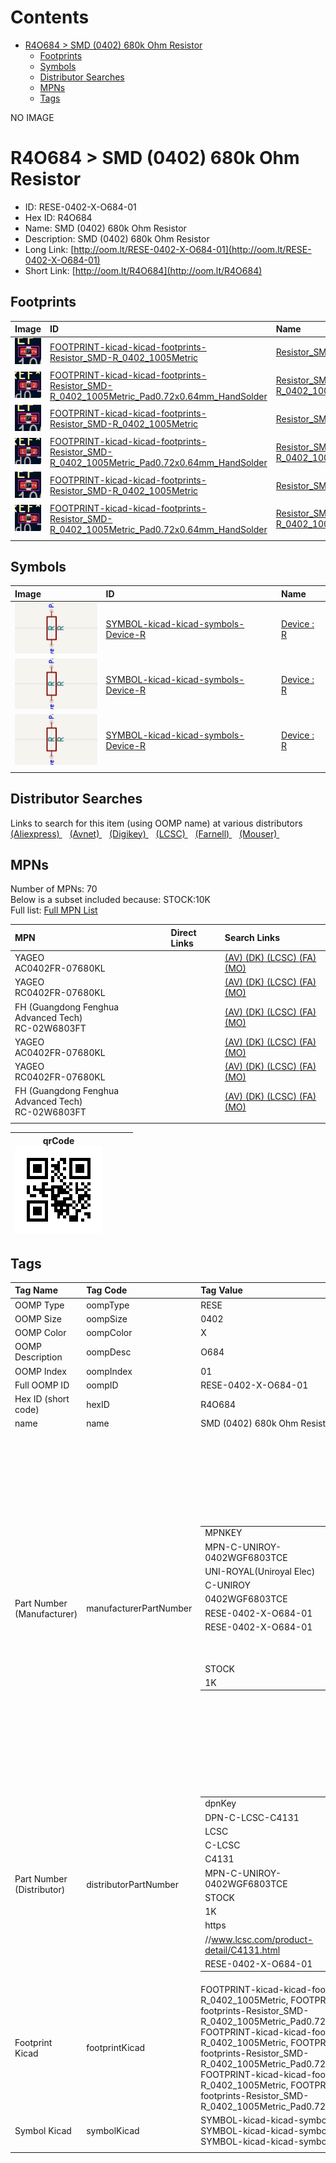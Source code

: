 



Contents
========

* [R4O684 > SMD (0402) 680k Ohm Resistor](#r4o684--smd-0402-680k-ohm-resistor)
	* [Footprints](#footprints)
	* [Symbols](#symbols)
	* [Distributor Searches](#distributor-searches)
	* [MPNs](#mpns)
	* [Tags](#tags)
  
NO IMAGE  
# R4O684 > SMD (0402) 680k Ohm Resistor

- ID: RESE-0402-X-O684-01
- Hex ID: R4O684
- Name: SMD (0402) 680k Ohm Resistor
- Description: SMD (0402) 680k Ohm Resistor
- Long Link: [http://oom.lt/RESE-0402-X-O684-01](http://oom.lt/RESE-0402-X-O684-01)
- Short Link: [http://oom.lt/R4O684](http://oom.lt/R4O684)

## Footprints
  

|Image|ID|Name|
| :--- | :--- | :--- |
|[![](https://raw.githubusercontent.com/oomlout/oomlout_OOMP_eda_V2/main/FOOTPRINT/kicad/kicad-footprints/Resistor_SMD/R_0402_1005Metric/image_140.png)](https://github.com/oomlout/oomlout_OOMP_eda_V2/tree/main/FOOTPRINT/kicad/kicad-footprints/Resistor_SMD/R_0402_1005Metric/)|[FOOTPRINT-kicad-kicad-footprints-Resistor_SMD-R_0402_1005Metric](https://github.com/oomlout/oomlout_OOMP_eda_V2/tree/main/FOOTPRINT/kicad/kicad-footprints/Resistor_SMD/R_0402_1005Metric/)|[Resistor_SMD : R_0402_1005Metric](https://github.com/oomlout/oomlout_OOMP_eda_V2/tree/main/FOOTPRINT/kicad/kicad-footprints/Resistor_SMD/R_0402_1005Metric/)|
|[![](https://raw.githubusercontent.com/oomlout/oomlout_OOMP_eda_V2/main/FOOTPRINT/kicad/kicad-footprints/Resistor_SMD/R_0402_1005Metric_Pad0.72x0.64mm_HandSolder/image_140.png)](https://github.com/oomlout/oomlout_OOMP_eda_V2/tree/main/FOOTPRINT/kicad/kicad-footprints/Resistor_SMD/R_0402_1005Metric_Pad0.72x0.64mm_HandSolder/)|[FOOTPRINT-kicad-kicad-footprints-Resistor_SMD-R_0402_1005Metric_Pad0.72x0.64mm_HandSolder](https://github.com/oomlout/oomlout_OOMP_eda_V2/tree/main/FOOTPRINT/kicad/kicad-footprints/Resistor_SMD/R_0402_1005Metric_Pad0.72x0.64mm_HandSolder/)|[Resistor_SMD : R_0402_1005Metric_Pad0.72x0.64mm_HandSolder](https://github.com/oomlout/oomlout_OOMP_eda_V2/tree/main/FOOTPRINT/kicad/kicad-footprints/Resistor_SMD/R_0402_1005Metric_Pad0.72x0.64mm_HandSolder/)|
|[![](https://raw.githubusercontent.com/oomlout/oomlout_OOMP_eda_V2/main/FOOTPRINT/kicad/kicad-footprints/Resistor_SMD/R_0402_1005Metric/image_140.png)](https://github.com/oomlout/oomlout_OOMP_eda_V2/tree/main/FOOTPRINT/kicad/kicad-footprints/Resistor_SMD/R_0402_1005Metric/)|[FOOTPRINT-kicad-kicad-footprints-Resistor_SMD-R_0402_1005Metric](https://github.com/oomlout/oomlout_OOMP_eda_V2/tree/main/FOOTPRINT/kicad/kicad-footprints/Resistor_SMD/R_0402_1005Metric/)|[Resistor_SMD : R_0402_1005Metric](https://github.com/oomlout/oomlout_OOMP_eda_V2/tree/main/FOOTPRINT/kicad/kicad-footprints/Resistor_SMD/R_0402_1005Metric/)|
|[![](https://raw.githubusercontent.com/oomlout/oomlout_OOMP_eda_V2/main/FOOTPRINT/kicad/kicad-footprints/Resistor_SMD/R_0402_1005Metric_Pad0.72x0.64mm_HandSolder/image_140.png)](https://github.com/oomlout/oomlout_OOMP_eda_V2/tree/main/FOOTPRINT/kicad/kicad-footprints/Resistor_SMD/R_0402_1005Metric_Pad0.72x0.64mm_HandSolder/)|[FOOTPRINT-kicad-kicad-footprints-Resistor_SMD-R_0402_1005Metric_Pad0.72x0.64mm_HandSolder](https://github.com/oomlout/oomlout_OOMP_eda_V2/tree/main/FOOTPRINT/kicad/kicad-footprints/Resistor_SMD/R_0402_1005Metric_Pad0.72x0.64mm_HandSolder/)|[Resistor_SMD : R_0402_1005Metric_Pad0.72x0.64mm_HandSolder](https://github.com/oomlout/oomlout_OOMP_eda_V2/tree/main/FOOTPRINT/kicad/kicad-footprints/Resistor_SMD/R_0402_1005Metric_Pad0.72x0.64mm_HandSolder/)|
|[![](https://raw.githubusercontent.com/oomlout/oomlout_OOMP_eda_V2/main/FOOTPRINT/kicad/kicad-footprints/Resistor_SMD/R_0402_1005Metric/image_140.png)](https://github.com/oomlout/oomlout_OOMP_eda_V2/tree/main/FOOTPRINT/kicad/kicad-footprints/Resistor_SMD/R_0402_1005Metric/)|[FOOTPRINT-kicad-kicad-footprints-Resistor_SMD-R_0402_1005Metric](https://github.com/oomlout/oomlout_OOMP_eda_V2/tree/main/FOOTPRINT/kicad/kicad-footprints/Resistor_SMD/R_0402_1005Metric/)|[Resistor_SMD : R_0402_1005Metric](https://github.com/oomlout/oomlout_OOMP_eda_V2/tree/main/FOOTPRINT/kicad/kicad-footprints/Resistor_SMD/R_0402_1005Metric/)|
|[![](https://raw.githubusercontent.com/oomlout/oomlout_OOMP_eda_V2/main/FOOTPRINT/kicad/kicad-footprints/Resistor_SMD/R_0402_1005Metric_Pad0.72x0.64mm_HandSolder/image_140.png)](https://github.com/oomlout/oomlout_OOMP_eda_V2/tree/main/FOOTPRINT/kicad/kicad-footprints/Resistor_SMD/R_0402_1005Metric_Pad0.72x0.64mm_HandSolder/)|[FOOTPRINT-kicad-kicad-footprints-Resistor_SMD-R_0402_1005Metric_Pad0.72x0.64mm_HandSolder](https://github.com/oomlout/oomlout_OOMP_eda_V2/tree/main/FOOTPRINT/kicad/kicad-footprints/Resistor_SMD/R_0402_1005Metric_Pad0.72x0.64mm_HandSolder/)|[Resistor_SMD : R_0402_1005Metric_Pad0.72x0.64mm_HandSolder](https://github.com/oomlout/oomlout_OOMP_eda_V2/tree/main/FOOTPRINT/kicad/kicad-footprints/Resistor_SMD/R_0402_1005Metric_Pad0.72x0.64mm_HandSolder/)|
||||

## Symbols
  

|Image|ID|Name|
| :--- | :--- | :--- |
|[![](https://raw.githubusercontent.com/oomlout/oomlout_OOMP_eda_V2/main/SYMBOL/kicad/kicad-symbols/Device/R/image_140.png)](https://github.com/oomlout/oomlout_OOMP_eda_V2/tree/main/SYMBOL/kicad/kicad-symbols/Device/R/)|[SYMBOL-kicad-kicad-symbols-Device-R](https://github.com/oomlout/oomlout_OOMP_eda_V2/tree/main/SYMBOL/kicad/kicad-symbols/Device/R/)|[Device : R](https://github.com/oomlout/oomlout_OOMP_eda_V2/tree/main/SYMBOL/kicad/kicad-symbols/Device/R/)|
|[![](https://raw.githubusercontent.com/oomlout/oomlout_OOMP_eda_V2/main/SYMBOL/kicad/kicad-symbols/Device/R/image_140.png)](https://github.com/oomlout/oomlout_OOMP_eda_V2/tree/main/SYMBOL/kicad/kicad-symbols/Device/R/)|[SYMBOL-kicad-kicad-symbols-Device-R](https://github.com/oomlout/oomlout_OOMP_eda_V2/tree/main/SYMBOL/kicad/kicad-symbols/Device/R/)|[Device : R](https://github.com/oomlout/oomlout_OOMP_eda_V2/tree/main/SYMBOL/kicad/kicad-symbols/Device/R/)|
|[![](https://raw.githubusercontent.com/oomlout/oomlout_OOMP_eda_V2/main/SYMBOL/kicad/kicad-symbols/Device/R/image_140.png)](https://github.com/oomlout/oomlout_OOMP_eda_V2/tree/main/SYMBOL/kicad/kicad-symbols/Device/R/)|[SYMBOL-kicad-kicad-symbols-Device-R](https://github.com/oomlout/oomlout_OOMP_eda_V2/tree/main/SYMBOL/kicad/kicad-symbols/Device/R/)|[Device : R](https://github.com/oomlout/oomlout_OOMP_eda_V2/tree/main/SYMBOL/kicad/kicad-symbols/Device/R/)|
||||

## Distributor Searches
  
Links to search for this item (using OOMP name) at various distributors  
[(Aliexpress) ](https://www.aliexpress.com/wholesale?SearchText=1117SMD+0402+680k+Ohm+Resistor)&nbsp;&nbsp;&nbsp;[(Avnet) ](https://www.avnet.com/shop/us/search/SMD+0402+680k+Ohm+Resistor)&nbsp;&nbsp;&nbsp;[(Digikey) ](https://www.digikey.co.uk/en/products/result?s=SMD+0402+680k+Ohm+Resistor)&nbsp;&nbsp;&nbsp;[(LCSC) ](https://www.lcsc.com/search?q=SMD+0402+680k+Ohm+Resistor)&nbsp;&nbsp;&nbsp;[(Farnell) ](https://uk.farnell.com/search?st=SMD+0402+680k+Ohm+Resistor)&nbsp;&nbsp;&nbsp;[(Mouser) ](https://www.mouser.com/c/?q=SMD+0402+680k+Ohm+Resistor)&nbsp;&nbsp;&nbsp;
## MPNs
  
Number of MPNs: 70<br>Below is a subset included because: STOCK:10K <br>Full list: [Full MPN List](MPNLIST.md)  

|MPN|Direct Links|Search Links|
| :--- | :--- | :--- |
|YAGEO<br>AC0402FR-07680KL||[(AV) ](https://www.avnet.com/shop/us/search/AC0402FR-07680KL)[(DK) ](https://www.digikey.co.uk/products/en?keywords=AC0402FR-07680KL)[(LCSC) ](https://www.lcsc.com/search?q=AC0402FR-07680KL)[(FA) ](https://uk.farnell.com/search?st=AC0402FR-07680KL)[(MO) ](https://www.mouser.com/c/?q=AC0402FR-07680KL)|
|YAGEO<br>RC0402FR-07680KL||[(AV) ](https://www.avnet.com/shop/us/search/RC0402FR-07680KL)[(DK) ](https://www.digikey.co.uk/products/en?keywords=RC0402FR-07680KL)[(LCSC) ](https://www.lcsc.com/search?q=RC0402FR-07680KL)[(FA) ](https://uk.farnell.com/search?st=RC0402FR-07680KL)[(MO) ](https://www.mouser.com/c/?q=RC0402FR-07680KL)|
|FH (Guangdong Fenghua Advanced Tech)<br>RC-02W6803FT||[(AV) ](https://www.avnet.com/shop/us/search/RC-02W6803FT)[(DK) ](https://www.digikey.co.uk/products/en?keywords=RC-02W6803FT)[(LCSC) ](https://www.lcsc.com/search?q=RC-02W6803FT)[(FA) ](https://uk.farnell.com/search?st=RC-02W6803FT)[(MO) ](https://www.mouser.com/c/?q=RC-02W6803FT)|
|YAGEO<br>AC0402FR-07680KL||[(AV) ](https://www.avnet.com/shop/us/search/AC0402FR-07680KL)[(DK) ](https://www.digikey.co.uk/products/en?keywords=AC0402FR-07680KL)[(LCSC) ](https://www.lcsc.com/search?q=AC0402FR-07680KL)[(FA) ](https://uk.farnell.com/search?st=AC0402FR-07680KL)[(MO) ](https://www.mouser.com/c/?q=AC0402FR-07680KL)|
|YAGEO<br>RC0402FR-07680KL||[(AV) ](https://www.avnet.com/shop/us/search/RC0402FR-07680KL)[(DK) ](https://www.digikey.co.uk/products/en?keywords=RC0402FR-07680KL)[(LCSC) ](https://www.lcsc.com/search?q=RC0402FR-07680KL)[(FA) ](https://uk.farnell.com/search?st=RC0402FR-07680KL)[(MO) ](https://www.mouser.com/c/?q=RC0402FR-07680KL)|
|FH (Guangdong Fenghua Advanced Tech)<br>RC-02W6803FT||[(AV) ](https://www.avnet.com/shop/us/search/RC-02W6803FT)[(DK) ](https://www.digikey.co.uk/products/en?keywords=RC-02W6803FT)[(LCSC) ](https://www.lcsc.com/search?q=RC-02W6803FT)[(FA) ](https://uk.farnell.com/search?st=RC-02W6803FT)[(MO) ](https://www.mouser.com/c/?q=RC-02W6803FT)|
||||
  

|qrCode<br>[![](https://raw.githubusercontent.com/oomlout/oomlout_OOMP_parts_V2/main/RESE/0402/X/O684/01/qrCode_140.png)](https://github.com/oomlout/oomlout_OOMP_parts_V2/tree/main/RESE/0402/X/O684/01/qrCode.png)||||
| :---: | :---: | :---: | :---: |

## Tags
  

|Tag Name|Tag Code|Tag Value|
| :--- | :--- | :--- |
|OOMP Type|oompType|RESE|
|OOMP Size|oompSize|0402|
|OOMP Color|oompColor|X|
|OOMP Description|oompDesc|O684|
|OOMP Index|oompIndex|01|
|Full OOMP ID|oompID|RESE-0402-X-O684-01|
|Hex ID (short code)|hexID|R4O684|
|name|name|SMD (0402) 680k Ohm Resistor|
|Part Number (Manufacturer)|manufacturerPartNumber|<table><tr><td>MPNKEY</td></tr><tr><td> MPN-C-UNIROY-0402WGF6803TCE</td><td> MANUFACTURER</td></tr><tr><td> UNI-ROYAL(Uniroyal Elec)</td><td> MANUCODE</td></tr><tr><td> C-UNIROY</td><td> MPN</td></tr><tr><td> 0402WGF6803TCE</td><td> OOMPIDPARTIAL</td></tr><tr><td> RESE-0402-X-O684-01</td><td> OOMPID</td></tr><tr><td> RESE-0402-X-O684-01</td><td> LINK</td></tr><tr><td> </td><td> DESCRIPTION</td></tr><tr><td> </td><td> TAGS</td></tr><tr><td> STOCK</td></tr><tr><td>1K</td></tr></table></td><td> <table><tr><td>MPNKEY</td></tr><tr><td> MPN-C-LIZELE-CR0402FF6803G</td><td> MANUFACTURER</td></tr><tr><td> LIZ Elec</td><td> MANUCODE</td></tr><tr><td> C-LIZELE</td><td> MPN</td></tr><tr><td> CR0402FF6803G</td><td> OOMPIDPARTIAL</td></tr><tr><td> RESE-0402-X-O684-01</td><td> OOMPID</td></tr><tr><td> RESE-0402-X-O684-01</td><td> LINK</td></tr><tr><td> </td><td> DESCRIPTION</td></tr><tr><td> </td><td> TAGS</td></tr><tr><td> </td></tr></table></td><td> <table><tr><td>MPNKEY</td></tr><tr><td> MPN-C-RALEC-RTT026803FTH</td><td> MANUFACTURER</td></tr><tr><td> RALEC</td><td> MANUCODE</td></tr><tr><td> C-RALEC</td><td> MPN</td></tr><tr><td> RTT026803FTH</td><td> OOMPIDPARTIAL</td></tr><tr><td> RESE-0402-X-O684-01</td><td> OOMPID</td></tr><tr><td> RESE-0402-X-O684-01</td><td> LINK</td></tr><tr><td> </td><td> DESCRIPTION</td></tr><tr><td> </td><td> TAGS</td></tr><tr><td> STOCK</td></tr><tr><td>1K</td></tr></table></td><td> <table><tr><td>MPNKEY</td></tr><tr><td> MPN-C-KOASPE-RK73B1ETTP684J</td><td> MANUFACTURER</td></tr><tr><td> KOA Speer Elec</td><td> MANUCODE</td></tr><tr><td> C-KOASPE</td><td> MPN</td></tr><tr><td> RK73B1ETTP684J</td><td> OOMPIDPARTIAL</td></tr><tr><td> RESE-0402-X-O684-01</td><td> OOMPID</td></tr><tr><td> RESE-0402-X-O684-01</td><td> LINK</td></tr><tr><td> </td><td> DESCRIPTION</td></tr><tr><td> </td><td> TAGS</td></tr><tr><td> </td></tr></table></td><td> <table><tr><td>MPNKEY</td></tr><tr><td> MPN-C-YAGEO-RC0402JR-07680KL</td><td> MANUFACTURER</td></tr><tr><td> YAGEO</td><td> MANUCODE</td></tr><tr><td> C-YAGEO</td><td> MPN</td></tr><tr><td> RC0402JR-07680KL</td><td> OOMPIDPARTIAL</td></tr><tr><td> RESE-0402-X-O684-01</td><td> OOMPID</td></tr><tr><td> RESE-0402-X-O684-01</td><td> LINK</td></tr><tr><td> </td><td> DESCRIPTION</td></tr><tr><td> </td><td> TAGS</td></tr><tr><td> </td></tr></table></td><td> <table><tr><td>MPNKEY</td></tr><tr><td> MPN-C-FHGUAN-RC-02K6803FT</td><td> MANUFACTURER</td></tr><tr><td> FH (Guangdong Fenghua Advanced Tech)</td><td> MANUCODE</td></tr><tr><td> C-FHGUAN</td><td> MPN</td></tr><tr><td> RC-02K6803FT</td><td> OOMPIDPARTIAL</td></tr><tr><td> RESE-0402-X-O684-01</td><td> OOMPID</td></tr><tr><td> RESE-0402-X-O684-01</td><td> LINK</td></tr><tr><td> </td><td> DESCRIPTION</td></tr><tr><td> </td><td> TAGS</td></tr><tr><td> STOCK</td></tr><tr><td>1K</td></tr></table></td><td> <table><tr><td>MPNKEY</td></tr><tr><td> MPN-C-YAGEO-AC0402FR-07680KL</td><td> MANUFACTURER</td></tr><tr><td> YAGEO</td><td> MANUCODE</td></tr><tr><td> C-YAGEO</td><td> MPN</td></tr><tr><td> AC0402FR-07680KL</td><td> OOMPIDPARTIAL</td></tr><tr><td> RESE-0402-X-O684-01</td><td> OOMPID</td></tr><tr><td> RESE-0402-X-O684-01</td><td> LINK</td></tr><tr><td> </td><td> DESCRIPTION</td></tr><tr><td> </td><td> TAGS</td></tr><tr><td> STOCK</td></tr><tr><td>10K</td></tr></table></td><td> <table><tr><td>MPNKEY</td></tr><tr><td> MPN-C-TAITEC-RM04FTN6803</td><td> MANUFACTURER</td></tr><tr><td> TA-I Tech</td><td> MANUCODE</td></tr><tr><td> C-TAITEC</td><td> MPN</td></tr><tr><td> RM04FTN6803</td><td> OOMPIDPARTIAL</td></tr><tr><td> RESE-0402-X-O684-01</td><td> OOMPID</td></tr><tr><td> RESE-0402-X-O684-01</td><td> LINK</td></tr><tr><td> </td><td> DESCRIPTION</td></tr><tr><td> </td><td> TAGS</td></tr><tr><td> </td></tr></table></td><td> <table><tr><td>MPNKEY</td></tr><tr><td> MPN-C-RALEC-RTT02684JTH</td><td> MANUFACTURER</td></tr><tr><td> RALEC</td><td> MANUCODE</td></tr><tr><td> C-RALEC</td><td> MPN</td></tr><tr><td> RTT02684JTH</td><td> OOMPIDPARTIAL</td></tr><tr><td> RESE-0402-X-O684-01</td><td> OOMPID</td></tr><tr><td> RESE-0402-X-O684-01</td><td> LINK</td></tr><tr><td> </td><td> DESCRIPTION</td></tr><tr><td> </td><td> TAGS</td></tr><tr><td> STOCK</td></tr><tr><td>1K</td></tr></table></td><td> <table><tr><td>MPNKEY</td></tr><tr><td> MPN-C-KOASPE-RK73H1ETTP6803F</td><td> MANUFACTURER</td></tr><tr><td> KOA Speer Elec</td><td> MANUCODE</td></tr><tr><td> C-KOASPE</td><td> MPN</td></tr><tr><td> RK73H1ETTP6803F</td><td> OOMPIDPARTIAL</td></tr><tr><td> RESE-0402-X-O684-01</td><td> OOMPID</td></tr><tr><td> RESE-0402-X-O684-01</td><td> LINK</td></tr><tr><td> </td><td> DESCRIPTION</td></tr><tr><td> </td><td> TAGS</td></tr><tr><td> </td></tr></table></td><td> <table><tr><td>MPNKEY</td></tr><tr><td> MPN-C-YAGEO-RC0402FR-07680KL</td><td> MANUFACTURER</td></tr><tr><td> YAGEO</td><td> MANUCODE</td></tr><tr><td> C-YAGEO</td><td> MPN</td></tr><tr><td> RC0402FR-07680KL</td><td> OOMPIDPARTIAL</td></tr><tr><td> RESE-0402-X-O684-01</td><td> OOMPID</td></tr><tr><td> RESE-0402-X-O684-01</td><td> LINK</td></tr><tr><td> </td><td> DESCRIPTION</td></tr><tr><td> </td><td> TAGS</td></tr><tr><td> STOCK</td></tr><tr><td>10K</td></tr></table></td><td> <table><tr><td>MPNKEY</td></tr><tr><td> MPN-C-WALSIN-WR04X6803FTL</td><td> MANUFACTURER</td></tr><tr><td> Walsin Tech Corp</td><td> MANUCODE</td></tr><tr><td> C-WALSIN</td><td> MPN</td></tr><tr><td> WR04X6803FTL</td><td> OOMPIDPARTIAL</td></tr><tr><td> RESE-0402-X-O684-01</td><td> OOMPID</td></tr><tr><td> RESE-0402-X-O684-01</td><td> LINK</td></tr><tr><td> </td><td> DESCRIPTION</td></tr><tr><td> </td><td> TAGS</td></tr><tr><td> STOCK</td></tr><tr><td>1K</td></tr></table></td><td> <table><tr><td>MPNKEY</td></tr><tr><td> MPN-C-TAITEC-RMS04FT6803</td><td> MANUFACTURER</td></tr><tr><td> TA-I Tech</td><td> MANUCODE</td></tr><tr><td> C-TAITEC</td><td> MPN</td></tr><tr><td> RMS04FT6803</td><td> OOMPIDPARTIAL</td></tr><tr><td> RESE-0402-X-O684-01</td><td> OOMPID</td></tr><tr><td> RESE-0402-X-O684-01</td><td> LINK</td></tr><tr><td> </td><td> DESCRIPTION</td></tr><tr><td> </td><td> TAGS</td></tr><tr><td> STOCK</td></tr><tr><td>1K</td></tr></table></td><td> <table><tr><td>MPNKEY</td></tr><tr><td> MPN-C-YAGEO-AC0402JR-07680KL</td><td> MANUFACTURER</td></tr><tr><td> YAGEO</td><td> MANUCODE</td></tr><tr><td> C-YAGEO</td><td> MPN</td></tr><tr><td> AC0402JR-07680KL</td><td> OOMPIDPARTIAL</td></tr><tr><td> RESE-0402-X-O684-01</td><td> OOMPID</td></tr><tr><td> RESE-0402-X-O684-01</td><td> LINK</td></tr><tr><td> </td><td> DESCRIPTION</td></tr><tr><td> </td><td> TAGS</td></tr><tr><td> </td></tr></table></td><td> <table><tr><td>MPNKEY</td></tr><tr><td> MPN-C-UNIROY-0402WGJ0684TCE</td><td> MANUFACTURER</td></tr><tr><td> UNI-ROYAL(Uniroyal Elec)</td><td> MANUCODE</td></tr><tr><td> C-UNIROY</td><td> MPN</td></tr><tr><td> 0402WGJ0684TCE</td><td> OOMPIDPARTIAL</td></tr><tr><td> RESE-0402-X-O684-01</td><td> OOMPID</td></tr><tr><td> RESE-0402-X-O684-01</td><td> LINK</td></tr><tr><td> </td><td> DESCRIPTION</td></tr><tr><td> </td><td> TAGS</td></tr><tr><td> </td></tr></table></td><td> <table><tr><td>MPNKEY</td></tr><tr><td> MPN-C-FHGUAN-RC-02W6803FT</td><td> MANUFACTURER</td></tr><tr><td> FH (Guangdong Fenghua Advanced Tech)</td><td> MANUCODE</td></tr><tr><td> C-FHGUAN</td><td> MPN</td></tr><tr><td> RC-02W6803FT</td><td> OOMPIDPARTIAL</td></tr><tr><td> RESE-0402-X-O684-01</td><td> OOMPID</td></tr><tr><td> RESE-0402-X-O684-01</td><td> LINK</td></tr><tr><td> </td><td> DESCRIPTION</td></tr><tr><td> </td><td> TAGS</td></tr><tr><td> STOCK</td></tr><tr><td>10K</td></tr></table></td><td> <table><tr><td>MPNKEY</td></tr><tr><td> MPN-C-FHGUAN-RC-02W684JT</td><td> MANUFACTURER</td></tr><tr><td> FH (Guangdong Fenghua Advanced Tech)</td><td> MANUCODE</td></tr><tr><td> C-FHGUAN</td><td> MPN</td></tr><tr><td> RC-02W684JT</td><td> OOMPIDPARTIAL</td></tr><tr><td> RESE-0402-X-O684-01</td><td> OOMPID</td></tr><tr><td> RESE-0402-X-O684-01</td><td> LINK</td></tr><tr><td> </td><td> DESCRIPTION</td></tr><tr><td> </td><td> TAGS</td></tr><tr><td> STOCK</td></tr><tr><td>1K</td></tr></table></td><td> <table><tr><td>MPNKEY</td></tr><tr><td> MPN-C-KAMAYA-RMC10K684FTH</td><td> MANUFACTURER</td></tr><tr><td> KAMAYA</td><td> MANUCODE</td></tr><tr><td> C-KAMAYA</td><td> MPN</td></tr><tr><td> RMC10K684FTH</td><td> OOMPIDPARTIAL</td></tr><tr><td> RESE-0402-X-O684-01</td><td> OOMPID</td></tr><tr><td> RESE-0402-X-O684-01</td><td> LINK</td></tr><tr><td> </td><td> DESCRIPTION</td></tr><tr><td> </td><td> TAGS</td></tr><tr><td> STOCK</td></tr><tr><td>1K</td></tr></table></td><td> <table><tr><td>MPNKEY</td></tr><tr><td> MPN-C-KAMAYA-RMC10-684JTH</td><td> MANUFACTURER</td></tr><tr><td> KAMAYA</td><td> MANUCODE</td></tr><tr><td> C-KAMAYA</td><td> MPN</td></tr><tr><td> RMC10-684JTH</td><td> OOMPIDPARTIAL</td></tr><tr><td> RESE-0402-X-O684-01</td><td> OOMPID</td></tr><tr><td> RESE-0402-X-O684-01</td><td> LINK</td></tr><tr><td> </td><td> DESCRIPTION</td></tr><tr><td> </td><td> TAGS</td></tr><tr><td> </td></tr></table></td><td> <table><tr><td>MPNKEY</td></tr><tr><td> MPN-C-WALSIN-WR04X684JTL</td><td> MANUFACTURER</td></tr><tr><td> Walsin Tech Corp</td><td> MANUCODE</td></tr><tr><td> C-WALSIN</td><td> MPN</td></tr><tr><td> WR04X684JTL</td><td> OOMPIDPARTIAL</td></tr><tr><td> RESE-0402-X-O684-01</td><td> OOMPID</td></tr><tr><td> RESE-0402-X-O684-01</td><td> LINK</td></tr><tr><td> </td><td> DESCRIPTION</td></tr><tr><td> </td><td> TAGS</td></tr><tr><td> </td></tr></table></td><td> <table><tr><td>MPNKEY</td></tr><tr><td> MPN-C-RESIST-AECR0402F680KK9</td><td> MANUFACTURER</td></tr><tr><td> Resistor.Today</td><td> MANUCODE</td></tr><tr><td> C-RESIST</td><td> MPN</td></tr><tr><td> AECR0402F680KK9</td><td> OOMPIDPARTIAL</td></tr><tr><td> RESE-0402-X-O684-01</td><td> OOMPID</td></tr><tr><td> RESE-0402-X-O684-01</td><td> LINK</td></tr><tr><td> </td><td> DESCRIPTION</td></tr><tr><td> </td><td> TAGS</td></tr><tr><td> STOCK</td></tr><tr><td>1K</td></tr></table></td><td> <table><tr><td>MPNKEY</td></tr><tr><td> MPN-C-RESIST-HPCR0402F680KK9</td><td> MANUFACTURER</td></tr><tr><td> Resistor.Today</td><td> MANUCODE</td></tr><tr><td> C-RESIST</td><td> MPN</td></tr><tr><td> HPCR0402F680KK9</td><td> OOMPIDPARTIAL</td></tr><tr><td> RESE-0402-X-O684-01</td><td> OOMPID</td></tr><tr><td> RESE-0402-X-O684-01</td><td> LINK</td></tr><tr><td> </td><td> DESCRIPTION</td></tr><tr><td> </td><td> TAGS</td></tr><tr><td> STOCK</td></tr><tr><td>1K</td></tr></table></td><td> <table><tr><td>MPNKEY</td></tr><tr><td> MPN-C-VIKING-CR-02JL6--680K</td><td> MANUFACTURER</td></tr><tr><td> Viking Tech</td><td> MANUCODE</td></tr><tr><td> C-VIKING</td><td> MPN</td></tr><tr><td> CR-02JL6--680K</td><td> OOMPIDPARTIAL</td></tr><tr><td> RESE-0402-X-O684-01</td><td> OOMPID</td></tr><tr><td> RESE-0402-X-O684-01</td><td> LINK</td></tr><tr><td> </td><td> DESCRIPTION</td></tr><tr><td> </td><td> TAGS</td></tr><tr><td> STOCK</td></tr><tr><td>1K</td></tr></table></td><td> <table><tr><td>MPNKEY</td></tr><tr><td> MPN-C-PANASO-ERJ2GEJ684X</td><td> MANUFACTURER</td></tr><tr><td> PANASONIC</td><td> MANUCODE</td></tr><tr><td> C-PANASO</td><td> MPN</td></tr><tr><td> ERJ2GEJ684X</td><td> OOMPIDPARTIAL</td></tr><tr><td> RESE-0402-X-O684-01</td><td> OOMPID</td></tr><tr><td> RESE-0402-X-O684-01</td><td> LINK</td></tr><tr><td> </td><td> DESCRIPTION</td></tr><tr><td> </td><td> TAGS</td></tr><tr><td> STOCK</td></tr><tr><td>1K</td></tr></table></td><td> <table><tr><td>MPNKEY</td></tr><tr><td> MPN-C-PANASO-ERJ2RKF6803X</td><td> MANUFACTURER</td></tr><tr><td> PANASONIC</td><td> MANUCODE</td></tr><tr><td> C-PANASO</td><td> MPN</td></tr><tr><td> ERJ2RKF6803X</td><td> OOMPIDPARTIAL</td></tr><tr><td> RESE-0402-X-O684-01</td><td> OOMPID</td></tr><tr><td> RESE-0402-X-O684-01</td><td> LINK</td></tr><tr><td> </td><td> DESCRIPTION</td></tr><tr><td> </td><td> TAGS</td></tr><tr><td> </td></tr></table></td><td> <table><tr><td>MPNKEY</td></tr><tr><td> MPN-C-UNIROY-0402WGD6803TCE</td><td> MANUFACTURER</td></tr><tr><td> UNI-ROYAL(Uniroyal Elec)</td><td> MANUCODE</td></tr><tr><td> C-UNIROY</td><td> MPN</td></tr><tr><td> 0402WGD6803TCE</td><td> OOMPIDPARTIAL</td></tr><tr><td> RESE-0402-X-O684-01</td><td> OOMPID</td></tr><tr><td> RESE-0402-X-O684-01</td><td> LINK</td></tr><tr><td> </td><td> DESCRIPTION</td></tr><tr><td> </td><td> TAGS</td></tr><tr><td> </td></tr></table></td><td> <table><tr><td>MPNKEY</td></tr><tr><td> MPN-C-VISHAY-CRCW0402680KFKED</td><td> MANUFACTURER</td></tr><tr><td> Vishay Intertech</td><td> MANUCODE</td></tr><tr><td> C-VISHAY</td><td> MPN</td></tr><tr><td> CRCW0402680KFKED</td><td> OOMPIDPARTIAL</td></tr><tr><td> RESE-0402-X-O684-01</td><td> OOMPID</td></tr><tr><td> RESE-0402-X-O684-01</td><td> LINK</td></tr><tr><td> </td><td> DESCRIPTION</td></tr><tr><td> </td><td> TAGS</td></tr><tr><td> </td></tr></table></td><td> <table><tr><td>MPNKEY</td></tr><tr><td> MPN-C-VISHAY-CRCW0402680KJNED</td><td> MANUFACTURER</td></tr><tr><td> Vishay Intertech</td><td> MANUCODE</td></tr><tr><td> C-VISHAY</td><td> MPN</td></tr><tr><td> CRCW0402680KJNED</td><td> OOMPIDPARTIAL</td></tr><tr><td> RESE-0402-X-O684-01</td><td> OOMPID</td></tr><tr><td> RESE-0402-X-O684-01</td><td> LINK</td></tr><tr><td> </td><td> DESCRIPTION</td></tr><tr><td> </td><td> TAGS</td></tr><tr><td> </td></tr></table></td><td> <table><tr><td>MPNKEY</td></tr><tr><td> MPN-C-PANASO-ERJPA2J684X</td><td> MANUFACTURER</td></tr><tr><td> PANASONIC</td><td> MANUCODE</td></tr><tr><td> C-PANASO</td><td> MPN</td></tr><tr><td> ERJPA2J684X</td><td> OOMPIDPARTIAL</td></tr><tr><td> RESE-0402-X-O684-01</td><td> OOMPID</td></tr><tr><td> RESE-0402-X-O684-01</td><td> LINK</td></tr><tr><td> </td><td> DESCRIPTION</td></tr><tr><td> </td><td> TAGS</td></tr><tr><td> </td></tr></table></td><td> <table><tr><td>MPNKEY</td></tr><tr><td> MPN-C-PANASO-ERJPA2F6803X</td><td> MANUFACTURER</td></tr><tr><td> PANASONIC</td><td> MANUCODE</td></tr><tr><td> C-PANASO</td><td> MPN</td></tr><tr><td> ERJPA2F6803X</td><td> OOMPIDPARTIAL</td></tr><tr><td> RESE-0402-X-O684-01</td><td> OOMPID</td></tr><tr><td> RESE-0402-X-O684-01</td><td> LINK</td></tr><tr><td> </td><td> DESCRIPTION</td></tr><tr><td> </td><td> TAGS</td></tr><tr><td> </td></tr></table></td><td> <table><tr><td>MPNKEY</td></tr><tr><td> MPN-C-UNIROY-CQ02WGF6803TCE</td><td> MANUFACTURER</td></tr><tr><td> UNI-ROYAL(Uniroyal Elec)</td><td> MANUCODE</td></tr><tr><td> C-UNIROY</td><td> MPN</td></tr><tr><td> CQ02WGF6803TCE</td><td> OOMPIDPARTIAL</td></tr><tr><td> RESE-0402-X-O684-01</td><td> OOMPID</td></tr><tr><td> RESE-0402-X-O684-01</td><td> LINK</td></tr><tr><td> </td><td> DESCRIPTION</td></tr><tr><td> </td><td> TAGS</td></tr><tr><td> </td></tr></table></td><td> <table><tr><td>MPNKEY</td></tr><tr><td> MPN-C-TECONN-CRGP0402F680K</td><td> MANUFACTURER</td></tr><tr><td> TE Connectivity</td><td> MANUCODE</td></tr><tr><td> C-TECONN</td><td> MPN</td></tr><tr><td> CRGP0402F680K</td><td> OOMPIDPARTIAL</td></tr><tr><td> RESE-0402-X-O684-01</td><td> OOMPID</td></tr><tr><td> RESE-0402-X-O684-01</td><td> LINK</td></tr><tr><td> </td><td> DESCRIPTION</td></tr><tr><td> </td><td> TAGS</td></tr><tr><td> </td></tr></table></td><td> <table><tr><td>MPNKEY</td></tr><tr><td> MPN-C-BOURNS-CR0402-JW-684GLF</td><td> MANUFACTURER</td></tr><tr><td> BOURNS</td><td> MANUCODE</td></tr><tr><td> C-BOURNS</td><td> MPN</td></tr><tr><td> CR0402-JW-684GLF</td><td> OOMPIDPARTIAL</td></tr><tr><td> RESE-0402-X-O684-01</td><td> OOMPID</td></tr><tr><td> RESE-0402-X-O684-01</td><td> LINK</td></tr><tr><td> </td><td> DESCRIPTION</td></tr><tr><td> </td><td> TAGS</td></tr><tr><td> </td></tr></table></td><td> <table><tr><td>MPNKEY</td></tr><tr><td> MPN-C-YAGEO-AA0402JR-07680KL</td><td> MANUFACTURER</td></tr><tr><td> YAGEO</td><td> MANUCODE</td></tr><tr><td> C-YAGEO</td><td> MPN</td></tr><tr><td> AA0402JR-07680KL</td><td> OOMPIDPARTIAL</td></tr><tr><td> RESE-0402-X-O684-01</td><td> OOMPID</td></tr><tr><td> RESE-0402-X-O684-01</td><td> LINK</td></tr><tr><td> </td><td> DESCRIPTION</td></tr><tr><td> </td><td> TAGS</td></tr><tr><td> </td></tr></table></td><td> <table><tr><td>MPNKEY</td></tr><tr><td> MPN-C-TECONN-CRG0402F680K</td><td> MANUFACTURER</td></tr><tr><td> TE Connectivity</td><td> MANUCODE</td></tr><tr><td> C-TECONN</td><td> MPN</td></tr><tr><td> CRG0402F680K</td><td> OOMPIDPARTIAL</td></tr><tr><td> RESE-0402-X-O684-01</td><td> OOMPID</td></tr><tr><td> RESE-0402-X-O684-01</td><td> LINK</td></tr><tr><td> </td><td> DESCRIPTION</td></tr><tr><td> </td><td> TAGS</td></tr><tr><td> </td></tr></table></td><td> <table><tr><td>MPNKEY</td></tr><tr><td> MPN-C-UNIROY-0402WGF6803TCE</td><td> MANUFACTURER</td></tr><tr><td> UNI-ROYAL(Uniroyal Elec)</td><td> MANUCODE</td></tr><tr><td> C-UNIROY</td><td> MPN</td></tr><tr><td> 0402WGF6803TCE</td><td> OOMPIDPARTIAL</td></tr><tr><td> RESE-0402-X-O684-01</td><td> OOMPID</td></tr><tr><td> RESE-0402-X-O684-01</td><td> LINK</td></tr><tr><td> </td><td> DESCRIPTION</td></tr><tr><td> </td><td> TAGS</td></tr><tr><td> STOCK</td></tr><tr><td>1K</td></tr></table></td><td> <table><tr><td>MPNKEY</td></tr><tr><td> MPN-C-LIZELE-CR0402FF6803G</td><td> MANUFACTURER</td></tr><tr><td> LIZ Elec</td><td> MANUCODE</td></tr><tr><td> C-LIZELE</td><td> MPN</td></tr><tr><td> CR0402FF6803G</td><td> OOMPIDPARTIAL</td></tr><tr><td> RESE-0402-X-O684-01</td><td> OOMPID</td></tr><tr><td> RESE-0402-X-O684-01</td><td> LINK</td></tr><tr><td> </td><td> DESCRIPTION</td></tr><tr><td> </td><td> TAGS</td></tr><tr><td> </td></tr></table></td><td> <table><tr><td>MPNKEY</td></tr><tr><td> MPN-C-RALEC-RTT026803FTH</td><td> MANUFACTURER</td></tr><tr><td> RALEC</td><td> MANUCODE</td></tr><tr><td> C-RALEC</td><td> MPN</td></tr><tr><td> RTT026803FTH</td><td> OOMPIDPARTIAL</td></tr><tr><td> RESE-0402-X-O684-01</td><td> OOMPID</td></tr><tr><td> RESE-0402-X-O684-01</td><td> LINK</td></tr><tr><td> </td><td> DESCRIPTION</td></tr><tr><td> </td><td> TAGS</td></tr><tr><td> STOCK</td></tr><tr><td>1K</td></tr></table></td><td> <table><tr><td>MPNKEY</td></tr><tr><td> MPN-C-KOASPE-RK73B1ETTP684J</td><td> MANUFACTURER</td></tr><tr><td> KOA Speer Elec</td><td> MANUCODE</td></tr><tr><td> C-KOASPE</td><td> MPN</td></tr><tr><td> RK73B1ETTP684J</td><td> OOMPIDPARTIAL</td></tr><tr><td> RESE-0402-X-O684-01</td><td> OOMPID</td></tr><tr><td> RESE-0402-X-O684-01</td><td> LINK</td></tr><tr><td> </td><td> DESCRIPTION</td></tr><tr><td> </td><td> TAGS</td></tr><tr><td> </td></tr></table></td><td> <table><tr><td>MPNKEY</td></tr><tr><td> MPN-C-YAGEO-RC0402JR-07680KL</td><td> MANUFACTURER</td></tr><tr><td> YAGEO</td><td> MANUCODE</td></tr><tr><td> C-YAGEO</td><td> MPN</td></tr><tr><td> RC0402JR-07680KL</td><td> OOMPIDPARTIAL</td></tr><tr><td> RESE-0402-X-O684-01</td><td> OOMPID</td></tr><tr><td> RESE-0402-X-O684-01</td><td> LINK</td></tr><tr><td> </td><td> DESCRIPTION</td></tr><tr><td> </td><td> TAGS</td></tr><tr><td> </td></tr></table></td><td> <table><tr><td>MPNKEY</td></tr><tr><td> MPN-C-FHGUAN-RC-02K6803FT</td><td> MANUFACTURER</td></tr><tr><td> FH (Guangdong Fenghua Advanced Tech)</td><td> MANUCODE</td></tr><tr><td> C-FHGUAN</td><td> MPN</td></tr><tr><td> RC-02K6803FT</td><td> OOMPIDPARTIAL</td></tr><tr><td> RESE-0402-X-O684-01</td><td> OOMPID</td></tr><tr><td> RESE-0402-X-O684-01</td><td> LINK</td></tr><tr><td> </td><td> DESCRIPTION</td></tr><tr><td> </td><td> TAGS</td></tr><tr><td> STOCK</td></tr><tr><td>1K</td></tr></table></td><td> <table><tr><td>MPNKEY</td></tr><tr><td> MPN-C-YAGEO-AC0402FR-07680KL</td><td> MANUFACTURER</td></tr><tr><td> YAGEO</td><td> MANUCODE</td></tr><tr><td> C-YAGEO</td><td> MPN</td></tr><tr><td> AC0402FR-07680KL</td><td> OOMPIDPARTIAL</td></tr><tr><td> RESE-0402-X-O684-01</td><td> OOMPID</td></tr><tr><td> RESE-0402-X-O684-01</td><td> LINK</td></tr><tr><td> </td><td> DESCRIPTION</td></tr><tr><td> </td><td> TAGS</td></tr><tr><td> STOCK</td></tr><tr><td>10K</td></tr></table></td><td> <table><tr><td>MPNKEY</td></tr><tr><td> MPN-C-TAITEC-RM04FTN6803</td><td> MANUFACTURER</td></tr><tr><td> TA-I Tech</td><td> MANUCODE</td></tr><tr><td> C-TAITEC</td><td> MPN</td></tr><tr><td> RM04FTN6803</td><td> OOMPIDPARTIAL</td></tr><tr><td> RESE-0402-X-O684-01</td><td> OOMPID</td></tr><tr><td> RESE-0402-X-O684-01</td><td> LINK</td></tr><tr><td> </td><td> DESCRIPTION</td></tr><tr><td> </td><td> TAGS</td></tr><tr><td> </td></tr></table></td><td> <table><tr><td>MPNKEY</td></tr><tr><td> MPN-C-RALEC-RTT02684JTH</td><td> MANUFACTURER</td></tr><tr><td> RALEC</td><td> MANUCODE</td></tr><tr><td> C-RALEC</td><td> MPN</td></tr><tr><td> RTT02684JTH</td><td> OOMPIDPARTIAL</td></tr><tr><td> RESE-0402-X-O684-01</td><td> OOMPID</td></tr><tr><td> RESE-0402-X-O684-01</td><td> LINK</td></tr><tr><td> </td><td> DESCRIPTION</td></tr><tr><td> </td><td> TAGS</td></tr><tr><td> STOCK</td></tr><tr><td>1K</td></tr></table></td><td> <table><tr><td>MPNKEY</td></tr><tr><td> MPN-C-KOASPE-RK73H1ETTP6803F</td><td> MANUFACTURER</td></tr><tr><td> KOA Speer Elec</td><td> MANUCODE</td></tr><tr><td> C-KOASPE</td><td> MPN</td></tr><tr><td> RK73H1ETTP6803F</td><td> OOMPIDPARTIAL</td></tr><tr><td> RESE-0402-X-O684-01</td><td> OOMPID</td></tr><tr><td> RESE-0402-X-O684-01</td><td> LINK</td></tr><tr><td> </td><td> DESCRIPTION</td></tr><tr><td> </td><td> TAGS</td></tr><tr><td> </td></tr></table></td><td> <table><tr><td>MPNKEY</td></tr><tr><td> MPN-C-YAGEO-RC0402FR-07680KL</td><td> MANUFACTURER</td></tr><tr><td> YAGEO</td><td> MANUCODE</td></tr><tr><td> C-YAGEO</td><td> MPN</td></tr><tr><td> RC0402FR-07680KL</td><td> OOMPIDPARTIAL</td></tr><tr><td> RESE-0402-X-O684-01</td><td> OOMPID</td></tr><tr><td> RESE-0402-X-O684-01</td><td> LINK</td></tr><tr><td> </td><td> DESCRIPTION</td></tr><tr><td> </td><td> TAGS</td></tr><tr><td> STOCK</td></tr><tr><td>10K</td></tr></table></td><td> <table><tr><td>MPNKEY</td></tr><tr><td> MPN-C-WALSIN-WR04X6803FTL</td><td> MANUFACTURER</td></tr><tr><td> Walsin Tech Corp</td><td> MANUCODE</td></tr><tr><td> C-WALSIN</td><td> MPN</td></tr><tr><td> WR04X6803FTL</td><td> OOMPIDPARTIAL</td></tr><tr><td> RESE-0402-X-O684-01</td><td> OOMPID</td></tr><tr><td> RESE-0402-X-O684-01</td><td> LINK</td></tr><tr><td> </td><td> DESCRIPTION</td></tr><tr><td> </td><td> TAGS</td></tr><tr><td> STOCK</td></tr><tr><td>1K</td></tr></table></td><td> <table><tr><td>MPNKEY</td></tr><tr><td> MPN-C-TAITEC-RMS04FT6803</td><td> MANUFACTURER</td></tr><tr><td> TA-I Tech</td><td> MANUCODE</td></tr><tr><td> C-TAITEC</td><td> MPN</td></tr><tr><td> RMS04FT6803</td><td> OOMPIDPARTIAL</td></tr><tr><td> RESE-0402-X-O684-01</td><td> OOMPID</td></tr><tr><td> RESE-0402-X-O684-01</td><td> LINK</td></tr><tr><td> </td><td> DESCRIPTION</td></tr><tr><td> </td><td> TAGS</td></tr><tr><td> STOCK</td></tr><tr><td>1K</td></tr></table></td><td> <table><tr><td>MPNKEY</td></tr><tr><td> MPN-C-YAGEO-AC0402JR-07680KL</td><td> MANUFACTURER</td></tr><tr><td> YAGEO</td><td> MANUCODE</td></tr><tr><td> C-YAGEO</td><td> MPN</td></tr><tr><td> AC0402JR-07680KL</td><td> OOMPIDPARTIAL</td></tr><tr><td> RESE-0402-X-O684-01</td><td> OOMPID</td></tr><tr><td> RESE-0402-X-O684-01</td><td> LINK</td></tr><tr><td> </td><td> DESCRIPTION</td></tr><tr><td> </td><td> TAGS</td></tr><tr><td> </td></tr></table></td><td> <table><tr><td>MPNKEY</td></tr><tr><td> MPN-C-UNIROY-0402WGJ0684TCE</td><td> MANUFACTURER</td></tr><tr><td> UNI-ROYAL(Uniroyal Elec)</td><td> MANUCODE</td></tr><tr><td> C-UNIROY</td><td> MPN</td></tr><tr><td> 0402WGJ0684TCE</td><td> OOMPIDPARTIAL</td></tr><tr><td> RESE-0402-X-O684-01</td><td> OOMPID</td></tr><tr><td> RESE-0402-X-O684-01</td><td> LINK</td></tr><tr><td> </td><td> DESCRIPTION</td></tr><tr><td> </td><td> TAGS</td></tr><tr><td> </td></tr></table></td><td> <table><tr><td>MPNKEY</td></tr><tr><td> MPN-C-FHGUAN-RC-02W6803FT</td><td> MANUFACTURER</td></tr><tr><td> FH (Guangdong Fenghua Advanced Tech)</td><td> MANUCODE</td></tr><tr><td> C-FHGUAN</td><td> MPN</td></tr><tr><td> RC-02W6803FT</td><td> OOMPIDPARTIAL</td></tr><tr><td> RESE-0402-X-O684-01</td><td> OOMPID</td></tr><tr><td> RESE-0402-X-O684-01</td><td> LINK</td></tr><tr><td> </td><td> DESCRIPTION</td></tr><tr><td> </td><td> TAGS</td></tr><tr><td> STOCK</td></tr><tr><td>10K</td></tr></table></td><td> <table><tr><td>MPNKEY</td></tr><tr><td> MPN-C-FHGUAN-RC-02W684JT</td><td> MANUFACTURER</td></tr><tr><td> FH (Guangdong Fenghua Advanced Tech)</td><td> MANUCODE</td></tr><tr><td> C-FHGUAN</td><td> MPN</td></tr><tr><td> RC-02W684JT</td><td> OOMPIDPARTIAL</td></tr><tr><td> RESE-0402-X-O684-01</td><td> OOMPID</td></tr><tr><td> RESE-0402-X-O684-01</td><td> LINK</td></tr><tr><td> </td><td> DESCRIPTION</td></tr><tr><td> </td><td> TAGS</td></tr><tr><td> STOCK</td></tr><tr><td>1K</td></tr></table></td><td> <table><tr><td>MPNKEY</td></tr><tr><td> MPN-C-KAMAYA-RMC10K684FTH</td><td> MANUFACTURER</td></tr><tr><td> KAMAYA</td><td> MANUCODE</td></tr><tr><td> C-KAMAYA</td><td> MPN</td></tr><tr><td> RMC10K684FTH</td><td> OOMPIDPARTIAL</td></tr><tr><td> RESE-0402-X-O684-01</td><td> OOMPID</td></tr><tr><td> RESE-0402-X-O684-01</td><td> LINK</td></tr><tr><td> </td><td> DESCRIPTION</td></tr><tr><td> </td><td> TAGS</td></tr><tr><td> STOCK</td></tr><tr><td>1K</td></tr></table></td><td> <table><tr><td>MPNKEY</td></tr><tr><td> MPN-C-KAMAYA-RMC10-684JTH</td><td> MANUFACTURER</td></tr><tr><td> KAMAYA</td><td> MANUCODE</td></tr><tr><td> C-KAMAYA</td><td> MPN</td></tr><tr><td> RMC10-684JTH</td><td> OOMPIDPARTIAL</td></tr><tr><td> RESE-0402-X-O684-01</td><td> OOMPID</td></tr><tr><td> RESE-0402-X-O684-01</td><td> LINK</td></tr><tr><td> </td><td> DESCRIPTION</td></tr><tr><td> </td><td> TAGS</td></tr><tr><td> </td></tr></table></td><td> <table><tr><td>MPNKEY</td></tr><tr><td> MPN-C-WALSIN-WR04X684JTL</td><td> MANUFACTURER</td></tr><tr><td> Walsin Tech Corp</td><td> MANUCODE</td></tr><tr><td> C-WALSIN</td><td> MPN</td></tr><tr><td> WR04X684JTL</td><td> OOMPIDPARTIAL</td></tr><tr><td> RESE-0402-X-O684-01</td><td> OOMPID</td></tr><tr><td> RESE-0402-X-O684-01</td><td> LINK</td></tr><tr><td> </td><td> DESCRIPTION</td></tr><tr><td> </td><td> TAGS</td></tr><tr><td> </td></tr></table></td><td> <table><tr><td>MPNKEY</td></tr><tr><td> MPN-C-RESIST-AECR0402F680KK9</td><td> MANUFACTURER</td></tr><tr><td> Resistor.Today</td><td> MANUCODE</td></tr><tr><td> C-RESIST</td><td> MPN</td></tr><tr><td> AECR0402F680KK9</td><td> OOMPIDPARTIAL</td></tr><tr><td> RESE-0402-X-O684-01</td><td> OOMPID</td></tr><tr><td> RESE-0402-X-O684-01</td><td> LINK</td></tr><tr><td> </td><td> DESCRIPTION</td></tr><tr><td> </td><td> TAGS</td></tr><tr><td> STOCK</td></tr><tr><td>1K</td></tr></table></td><td> <table><tr><td>MPNKEY</td></tr><tr><td> MPN-C-RESIST-HPCR0402F680KK9</td><td> MANUFACTURER</td></tr><tr><td> Resistor.Today</td><td> MANUCODE</td></tr><tr><td> C-RESIST</td><td> MPN</td></tr><tr><td> HPCR0402F680KK9</td><td> OOMPIDPARTIAL</td></tr><tr><td> RESE-0402-X-O684-01</td><td> OOMPID</td></tr><tr><td> RESE-0402-X-O684-01</td><td> LINK</td></tr><tr><td> </td><td> DESCRIPTION</td></tr><tr><td> </td><td> TAGS</td></tr><tr><td> STOCK</td></tr><tr><td>1K</td></tr></table></td><td> <table><tr><td>MPNKEY</td></tr><tr><td> MPN-C-VIKING-CR-02JL6--680K</td><td> MANUFACTURER</td></tr><tr><td> Viking Tech</td><td> MANUCODE</td></tr><tr><td> C-VIKING</td><td> MPN</td></tr><tr><td> CR-02JL6--680K</td><td> OOMPIDPARTIAL</td></tr><tr><td> RESE-0402-X-O684-01</td><td> OOMPID</td></tr><tr><td> RESE-0402-X-O684-01</td><td> LINK</td></tr><tr><td> </td><td> DESCRIPTION</td></tr><tr><td> </td><td> TAGS</td></tr><tr><td> STOCK</td></tr><tr><td>1K</td></tr></table></td><td> <table><tr><td>MPNKEY</td></tr><tr><td> MPN-C-PANASO-ERJ2GEJ684X</td><td> MANUFACTURER</td></tr><tr><td> PANASONIC</td><td> MANUCODE</td></tr><tr><td> C-PANASO</td><td> MPN</td></tr><tr><td> ERJ2GEJ684X</td><td> OOMPIDPARTIAL</td></tr><tr><td> RESE-0402-X-O684-01</td><td> OOMPID</td></tr><tr><td> RESE-0402-X-O684-01</td><td> LINK</td></tr><tr><td> </td><td> DESCRIPTION</td></tr><tr><td> </td><td> TAGS</td></tr><tr><td> STOCK</td></tr><tr><td>1K</td></tr></table></td><td> <table><tr><td>MPNKEY</td></tr><tr><td> MPN-C-PANASO-ERJ2RKF6803X</td><td> MANUFACTURER</td></tr><tr><td> PANASONIC</td><td> MANUCODE</td></tr><tr><td> C-PANASO</td><td> MPN</td></tr><tr><td> ERJ2RKF6803X</td><td> OOMPIDPARTIAL</td></tr><tr><td> RESE-0402-X-O684-01</td><td> OOMPID</td></tr><tr><td> RESE-0402-X-O684-01</td><td> LINK</td></tr><tr><td> </td><td> DESCRIPTION</td></tr><tr><td> </td><td> TAGS</td></tr><tr><td> </td></tr></table></td><td> <table><tr><td>MPNKEY</td></tr><tr><td> MPN-C-UNIROY-0402WGD6803TCE</td><td> MANUFACTURER</td></tr><tr><td> UNI-ROYAL(Uniroyal Elec)</td><td> MANUCODE</td></tr><tr><td> C-UNIROY</td><td> MPN</td></tr><tr><td> 0402WGD6803TCE</td><td> OOMPIDPARTIAL</td></tr><tr><td> RESE-0402-X-O684-01</td><td> OOMPID</td></tr><tr><td> RESE-0402-X-O684-01</td><td> LINK</td></tr><tr><td> </td><td> DESCRIPTION</td></tr><tr><td> </td><td> TAGS</td></tr><tr><td> </td></tr></table></td><td> <table><tr><td>MPNKEY</td></tr><tr><td> MPN-C-VISHAY-CRCW0402680KFKED</td><td> MANUFACTURER</td></tr><tr><td> Vishay Intertech</td><td> MANUCODE</td></tr><tr><td> C-VISHAY</td><td> MPN</td></tr><tr><td> CRCW0402680KFKED</td><td> OOMPIDPARTIAL</td></tr><tr><td> RESE-0402-X-O684-01</td><td> OOMPID</td></tr><tr><td> RESE-0402-X-O684-01</td><td> LINK</td></tr><tr><td> </td><td> DESCRIPTION</td></tr><tr><td> </td><td> TAGS</td></tr><tr><td> </td></tr></table></td><td> <table><tr><td>MPNKEY</td></tr><tr><td> MPN-C-VISHAY-CRCW0402680KJNED</td><td> MANUFACTURER</td></tr><tr><td> Vishay Intertech</td><td> MANUCODE</td></tr><tr><td> C-VISHAY</td><td> MPN</td></tr><tr><td> CRCW0402680KJNED</td><td> OOMPIDPARTIAL</td></tr><tr><td> RESE-0402-X-O684-01</td><td> OOMPID</td></tr><tr><td> RESE-0402-X-O684-01</td><td> LINK</td></tr><tr><td> </td><td> DESCRIPTION</td></tr><tr><td> </td><td> TAGS</td></tr><tr><td> </td></tr></table></td><td> <table><tr><td>MPNKEY</td></tr><tr><td> MPN-C-PANASO-ERJPA2J684X</td><td> MANUFACTURER</td></tr><tr><td> PANASONIC</td><td> MANUCODE</td></tr><tr><td> C-PANASO</td><td> MPN</td></tr><tr><td> ERJPA2J684X</td><td> OOMPIDPARTIAL</td></tr><tr><td> RESE-0402-X-O684-01</td><td> OOMPID</td></tr><tr><td> RESE-0402-X-O684-01</td><td> LINK</td></tr><tr><td> </td><td> DESCRIPTION</td></tr><tr><td> </td><td> TAGS</td></tr><tr><td> </td></tr></table></td><td> <table><tr><td>MPNKEY</td></tr><tr><td> MPN-C-PANASO-ERJPA2F6803X</td><td> MANUFACTURER</td></tr><tr><td> PANASONIC</td><td> MANUCODE</td></tr><tr><td> C-PANASO</td><td> MPN</td></tr><tr><td> ERJPA2F6803X</td><td> OOMPIDPARTIAL</td></tr><tr><td> RESE-0402-X-O684-01</td><td> OOMPID</td></tr><tr><td> RESE-0402-X-O684-01</td><td> LINK</td></tr><tr><td> </td><td> DESCRIPTION</td></tr><tr><td> </td><td> TAGS</td></tr><tr><td> </td></tr></table></td><td> <table><tr><td>MPNKEY</td></tr><tr><td> MPN-C-UNIROY-CQ02WGF6803TCE</td><td> MANUFACTURER</td></tr><tr><td> UNI-ROYAL(Uniroyal Elec)</td><td> MANUCODE</td></tr><tr><td> C-UNIROY</td><td> MPN</td></tr><tr><td> CQ02WGF6803TCE</td><td> OOMPIDPARTIAL</td></tr><tr><td> RESE-0402-X-O684-01</td><td> OOMPID</td></tr><tr><td> RESE-0402-X-O684-01</td><td> LINK</td></tr><tr><td> </td><td> DESCRIPTION</td></tr><tr><td> </td><td> TAGS</td></tr><tr><td> </td></tr></table></td><td> <table><tr><td>MPNKEY</td></tr><tr><td> MPN-C-TECONN-CRGP0402F680K</td><td> MANUFACTURER</td></tr><tr><td> TE Connectivity</td><td> MANUCODE</td></tr><tr><td> C-TECONN</td><td> MPN</td></tr><tr><td> CRGP0402F680K</td><td> OOMPIDPARTIAL</td></tr><tr><td> RESE-0402-X-O684-01</td><td> OOMPID</td></tr><tr><td> RESE-0402-X-O684-01</td><td> LINK</td></tr><tr><td> </td><td> DESCRIPTION</td></tr><tr><td> </td><td> TAGS</td></tr><tr><td> </td></tr></table></td><td> <table><tr><td>MPNKEY</td></tr><tr><td> MPN-C-BOURNS-CR0402-JW-684GLF</td><td> MANUFACTURER</td></tr><tr><td> BOURNS</td><td> MANUCODE</td></tr><tr><td> C-BOURNS</td><td> MPN</td></tr><tr><td> CR0402-JW-684GLF</td><td> OOMPIDPARTIAL</td></tr><tr><td> RESE-0402-X-O684-01</td><td> OOMPID</td></tr><tr><td> RESE-0402-X-O684-01</td><td> LINK</td></tr><tr><td> </td><td> DESCRIPTION</td></tr><tr><td> </td><td> TAGS</td></tr><tr><td> </td></tr></table></td><td> <table><tr><td>MPNKEY</td></tr><tr><td> MPN-C-YAGEO-AA0402JR-07680KL</td><td> MANUFACTURER</td></tr><tr><td> YAGEO</td><td> MANUCODE</td></tr><tr><td> C-YAGEO</td><td> MPN</td></tr><tr><td> AA0402JR-07680KL</td><td> OOMPIDPARTIAL</td></tr><tr><td> RESE-0402-X-O684-01</td><td> OOMPID</td></tr><tr><td> RESE-0402-X-O684-01</td><td> LINK</td></tr><tr><td> </td><td> DESCRIPTION</td></tr><tr><td> </td><td> TAGS</td></tr><tr><td> </td></tr></table></td><td> <table><tr><td>MPNKEY</td></tr><tr><td> MPN-C-TECONN-CRG0402F680K</td><td> MANUFACTURER</td></tr><tr><td> TE Connectivity</td><td> MANUCODE</td></tr><tr><td> C-TECONN</td><td> MPN</td></tr><tr><td> CRG0402F680K</td><td> OOMPIDPARTIAL</td></tr><tr><td> RESE-0402-X-O684-01</td><td> OOMPID</td></tr><tr><td> RESE-0402-X-O684-01</td><td> LINK</td></tr><tr><td> </td><td> DESCRIPTION</td></tr><tr><td> </td><td> TAGS</td></tr><tr><td> </td></tr></table>|
|Part Number (Distributor)|distributorPartNumber|<table><tr><td>dpnKey</td></tr><tr><td> DPN-C-LCSC-C4131</td><td> DISTRIBUTOR</td></tr><tr><td> LCSC</td><td> DISTRCODE</td></tr><tr><td> C-LCSC</td><td> DPN</td></tr><tr><td> C4131</td><td> MPN</td></tr><tr><td> MPN-C-UNIROY-0402WGF6803TCE</td><td> TAGS</td></tr><tr><td> STOCK</td></tr><tr><td>1K</td><td> LINK</td></tr><tr><td> https</td></tr><tr><td>//www.lcsc.com/product-detail/C4131.html</td><td> OOMPID</td></tr><tr><td> RESE-0402-X-O684-01</td></tr></table></td><td> <table><tr><td>dpnKey</td></tr><tr><td> DPN-C-LCSC-C100513</td><td> DISTRIBUTOR</td></tr><tr><td> LCSC</td><td> DISTRCODE</td></tr><tr><td> C-LCSC</td><td> DPN</td></tr><tr><td> C100513</td><td> MPN</td></tr><tr><td> MPN-C-LIZELE-CR0402FF6803G</td><td> TAGS</td></tr><tr><td> </td><td> LINK</td></tr><tr><td> https</td></tr><tr><td>//www.lcsc.com/product-detail/C100513.html</td><td> OOMPID</td></tr><tr><td> RESE-0402-X-O684-01</td></tr></table></td><td> <table><tr><td>dpnKey</td></tr><tr><td> DPN-C-LCSC-C103139</td><td> DISTRIBUTOR</td></tr><tr><td> LCSC</td><td> DISTRCODE</td></tr><tr><td> C-LCSC</td><td> DPN</td></tr><tr><td> C103139</td><td> MPN</td></tr><tr><td> MPN-C-RALEC-RTT026803FTH</td><td> TAGS</td></tr><tr><td> STOCK</td></tr><tr><td>1K</td><td> LINK</td></tr><tr><td> https</td></tr><tr><td>//www.lcsc.com/product-detail/C103139.html</td><td> OOMPID</td></tr><tr><td> RESE-0402-X-O684-01</td></tr></table></td><td> <table><tr><td>dpnKey</td></tr><tr><td> DPN-C-LCSC-C131619</td><td> DISTRIBUTOR</td></tr><tr><td> LCSC</td><td> DISTRCODE</td></tr><tr><td> C-LCSC</td><td> DPN</td></tr><tr><td> C131619</td><td> MPN</td></tr><tr><td> MPN-C-KOASPE-RK73B1ETTP684J</td><td> TAGS</td></tr><tr><td> </td><td> LINK</td></tr><tr><td> https</td></tr><tr><td>//www.lcsc.com/product-detail/C131619.html</td><td> OOMPID</td></tr><tr><td> RESE-0402-X-O684-01</td></tr></table></td><td> <table><tr><td>dpnKey</td></tr><tr><td> DPN-C-LCSC-C137850</td><td> DISTRIBUTOR</td></tr><tr><td> LCSC</td><td> DISTRCODE</td></tr><tr><td> C-LCSC</td><td> DPN</td></tr><tr><td> C137850</td><td> MPN</td></tr><tr><td> MPN-C-YAGEO-RC0402JR-07680KL</td><td> TAGS</td></tr><tr><td> </td><td> LINK</td></tr><tr><td> https</td></tr><tr><td>//www.lcsc.com/product-detail/C137850.html</td><td> OOMPID</td></tr><tr><td> RESE-0402-X-O684-01</td></tr></table></td><td> <table><tr><td>dpnKey</td></tr><tr><td> DPN-C-LCSC-C140134</td><td> DISTRIBUTOR</td></tr><tr><td> LCSC</td><td> DISTRCODE</td></tr><tr><td> C-LCSC</td><td> DPN</td></tr><tr><td> C140134</td><td> MPN</td></tr><tr><td> MPN-C-FHGUAN-RC-02K6803FT</td><td> TAGS</td></tr><tr><td> STOCK</td></tr><tr><td>1K</td><td> LINK</td></tr><tr><td> https</td></tr><tr><td>//www.lcsc.com/product-detail/C140134.html</td><td> OOMPID</td></tr><tr><td> RESE-0402-X-O684-01</td></tr></table></td><td> <table><tr><td>dpnKey</td></tr><tr><td> DPN-C-LCSC-C144741</td><td> DISTRIBUTOR</td></tr><tr><td> LCSC</td><td> DISTRCODE</td></tr><tr><td> C-LCSC</td><td> DPN</td></tr><tr><td> C144741</td><td> MPN</td></tr><tr><td> MPN-C-YAGEO-AC0402FR-07680KL</td><td> TAGS</td></tr><tr><td> STOCK</td></tr><tr><td>10K</td><td> LINK</td></tr><tr><td> https</td></tr><tr><td>//www.lcsc.com/product-detail/C144741.html</td><td> OOMPID</td></tr><tr><td> RESE-0402-X-O684-01</td></tr></table></td><td> <table><tr><td>dpnKey</td></tr><tr><td> DPN-C-LCSC-C156121</td><td> DISTRIBUTOR</td></tr><tr><td> LCSC</td><td> DISTRCODE</td></tr><tr><td> C-LCSC</td><td> DPN</td></tr><tr><td> C156121</td><td> MPN</td></tr><tr><td> MPN-C-TAITEC-RM04FTN6803</td><td> TAGS</td></tr><tr><td> </td><td> LINK</td></tr><tr><td> https</td></tr><tr><td>//www.lcsc.com/product-detail/C156121.html</td><td> OOMPID</td></tr><tr><td> RESE-0402-X-O684-01</td></tr></table></td><td> <table><tr><td>dpnKey</td></tr><tr><td> DPN-C-LCSC-C158991</td><td> DISTRIBUTOR</td></tr><tr><td> LCSC</td><td> DISTRCODE</td></tr><tr><td> C-LCSC</td><td> DPN</td></tr><tr><td> C158991</td><td> MPN</td></tr><tr><td> MPN-C-RALEC-RTT02684JTH</td><td> TAGS</td></tr><tr><td> STOCK</td></tr><tr><td>1K</td><td> LINK</td></tr><tr><td> https</td></tr><tr><td>//www.lcsc.com/product-detail/C158991.html</td><td> OOMPID</td></tr><tr><td> RESE-0402-X-O684-01</td></tr></table></td><td> <table><tr><td>dpnKey</td></tr><tr><td> DPN-C-LCSC-C159999</td><td> DISTRIBUTOR</td></tr><tr><td> LCSC</td><td> DISTRCODE</td></tr><tr><td> C-LCSC</td><td> DPN</td></tr><tr><td> C159999</td><td> MPN</td></tr><tr><td> MPN-C-KOASPE-RK73H1ETTP6803F</td><td> TAGS</td></tr><tr><td> </td><td> LINK</td></tr><tr><td> https</td></tr><tr><td>//www.lcsc.com/product-detail/C159999.html</td><td> OOMPID</td></tr><tr><td> RESE-0402-X-O684-01</td></tr></table></td><td> <table><tr><td>dpnKey</td></tr><tr><td> DPN-C-LCSC-C163456</td><td> DISTRIBUTOR</td></tr><tr><td> LCSC</td><td> DISTRCODE</td></tr><tr><td> C-LCSC</td><td> DPN</td></tr><tr><td> C163456</td><td> MPN</td></tr><tr><td> MPN-C-YAGEO-RC0402FR-07680KL</td><td> TAGS</td></tr><tr><td> STOCK</td></tr><tr><td>10K</td><td> LINK</td></tr><tr><td> https</td></tr><tr><td>//www.lcsc.com/product-detail/C163456.html</td><td> OOMPID</td></tr><tr><td> RESE-0402-X-O684-01</td></tr></table></td><td> <table><tr><td>dpnKey</td></tr><tr><td> DPN-C-LCSC-C168245</td><td> DISTRIBUTOR</td></tr><tr><td> LCSC</td><td> DISTRCODE</td></tr><tr><td> C-LCSC</td><td> DPN</td></tr><tr><td> C168245</td><td> MPN</td></tr><tr><td> MPN-C-WALSIN-WR04X6803FTL</td><td> TAGS</td></tr><tr><td> STOCK</td></tr><tr><td>1K</td><td> LINK</td></tr><tr><td> https</td></tr><tr><td>//www.lcsc.com/product-detail/C168245.html</td><td> OOMPID</td></tr><tr><td> RESE-0402-X-O684-01</td></tr></table></td><td> <table><tr><td>dpnKey</td></tr><tr><td> DPN-C-LCSC-C208930</td><td> DISTRIBUTOR</td></tr><tr><td> LCSC</td><td> DISTRCODE</td></tr><tr><td> C-LCSC</td><td> DPN</td></tr><tr><td> C208930</td><td> MPN</td></tr><tr><td> MPN-C-TAITEC-RMS04FT6803</td><td> TAGS</td></tr><tr><td> STOCK</td></tr><tr><td>1K</td><td> LINK</td></tr><tr><td> https</td></tr><tr><td>//www.lcsc.com/product-detail/C208930.html</td><td> OOMPID</td></tr><tr><td> RESE-0402-X-O684-01</td></tr></table></td><td> <table><tr><td>dpnKey</td></tr><tr><td> DPN-C-LCSC-C227406</td><td> DISTRIBUTOR</td></tr><tr><td> LCSC</td><td> DISTRCODE</td></tr><tr><td> C-LCSC</td><td> DPN</td></tr><tr><td> C227406</td><td> MPN</td></tr><tr><td> MPN-C-YAGEO-AC0402JR-07680KL</td><td> TAGS</td></tr><tr><td> </td><td> LINK</td></tr><tr><td> https</td></tr><tr><td>//www.lcsc.com/product-detail/C227406.html</td><td> OOMPID</td></tr><tr><td> RESE-0402-X-O684-01</td></tr></table></td><td> <table><tr><td>dpnKey</td></tr><tr><td> DPN-C-LCSC-C270403</td><td> DISTRIBUTOR</td></tr><tr><td> LCSC</td><td> DISTRCODE</td></tr><tr><td> C-LCSC</td><td> DPN</td></tr><tr><td> C270403</td><td> MPN</td></tr><tr><td> MPN-C-UNIROY-0402WGJ0684TCE</td><td> TAGS</td></tr><tr><td> </td><td> LINK</td></tr><tr><td> https</td></tr><tr><td>//www.lcsc.com/product-detail/C270403.html</td><td> OOMPID</td></tr><tr><td> RESE-0402-X-O684-01</td></tr></table></td><td> <table><tr><td>dpnKey</td></tr><tr><td> DPN-C-LCSC-C304632</td><td> DISTRIBUTOR</td></tr><tr><td> LCSC</td><td> DISTRCODE</td></tr><tr><td> C-LCSC</td><td> DPN</td></tr><tr><td> C304632</td><td> MPN</td></tr><tr><td> MPN-C-FHGUAN-RC-02W6803FT</td><td> TAGS</td></tr><tr><td> STOCK</td></tr><tr><td>10K</td><td> LINK</td></tr><tr><td> https</td></tr><tr><td>//www.lcsc.com/product-detail/C304632.html</td><td> OOMPID</td></tr><tr><td> RESE-0402-X-O684-01</td></tr></table></td><td> <table><tr><td>dpnKey</td></tr><tr><td> DPN-C-LCSC-C321594</td><td> DISTRIBUTOR</td></tr><tr><td> LCSC</td><td> DISTRCODE</td></tr><tr><td> C-LCSC</td><td> DPN</td></tr><tr><td> C321594</td><td> MPN</td></tr><tr><td> MPN-C-FHGUAN-RC-02W684JT</td><td> TAGS</td></tr><tr><td> STOCK</td></tr><tr><td>1K</td><td> LINK</td></tr><tr><td> https</td></tr><tr><td>//www.lcsc.com/product-detail/C321594.html</td><td> OOMPID</td></tr><tr><td> RESE-0402-X-O684-01</td></tr></table></td><td> <table><tr><td>dpnKey</td></tr><tr><td> DPN-C-LCSC-C323627</td><td> DISTRIBUTOR</td></tr><tr><td> LCSC</td><td> DISTRCODE</td></tr><tr><td> C-LCSC</td><td> DPN</td></tr><tr><td> C323627</td><td> MPN</td></tr><tr><td> MPN-C-KAMAYA-RMC10K684FTH</td><td> TAGS</td></tr><tr><td> STOCK</td></tr><tr><td>1K</td><td> LINK</td></tr><tr><td> https</td></tr><tr><td>//www.lcsc.com/product-detail/C323627.html</td><td> OOMPID</td></tr><tr><td> RESE-0402-X-O684-01</td></tr></table></td><td> <table><tr><td>dpnKey</td></tr><tr><td> DPN-C-LCSC-C323701</td><td> DISTRIBUTOR</td></tr><tr><td> LCSC</td><td> DISTRCODE</td></tr><tr><td> C-LCSC</td><td> DPN</td></tr><tr><td> C323701</td><td> MPN</td></tr><tr><td> MPN-C-KAMAYA-RMC10-684JTH</td><td> TAGS</td></tr><tr><td> </td><td> LINK</td></tr><tr><td> https</td></tr><tr><td>//www.lcsc.com/product-detail/C323701.html</td><td> OOMPID</td></tr><tr><td> RESE-0402-X-O684-01</td></tr></table></td><td> <table><tr><td>dpnKey</td></tr><tr><td> DPN-C-LCSC-C334756</td><td> DISTRIBUTOR</td></tr><tr><td> LCSC</td><td> DISTRCODE</td></tr><tr><td> C-LCSC</td><td> DPN</td></tr><tr><td> C334756</td><td> MPN</td></tr><tr><td> MPN-C-WALSIN-WR04X684JTL</td><td> TAGS</td></tr><tr><td> </td><td> LINK</td></tr><tr><td> https</td></tr><tr><td>//www.lcsc.com/product-detail/C334756.html</td><td> OOMPID</td></tr><tr><td> RESE-0402-X-O684-01</td></tr></table></td><td> <table><tr><td>dpnKey</td></tr><tr><td> DPN-C-LCSC-C352401</td><td> DISTRIBUTOR</td></tr><tr><td> LCSC</td><td> DISTRCODE</td></tr><tr><td> C-LCSC</td><td> DPN</td></tr><tr><td> C352401</td><td> MPN</td></tr><tr><td> MPN-C-RESIST-AECR0402F680KK9</td><td> TAGS</td></tr><tr><td> STOCK</td></tr><tr><td>1K</td><td> LINK</td></tr><tr><td> https</td></tr><tr><td>//www.lcsc.com/product-detail/C352401.html</td><td> OOMPID</td></tr><tr><td> RESE-0402-X-O684-01</td></tr></table></td><td> <table><tr><td>dpnKey</td></tr><tr><td> DPN-C-LCSC-C365040</td><td> DISTRIBUTOR</td></tr><tr><td> LCSC</td><td> DISTRCODE</td></tr><tr><td> C-LCSC</td><td> DPN</td></tr><tr><td> C365040</td><td> MPN</td></tr><tr><td> MPN-C-RESIST-HPCR0402F680KK9</td><td> TAGS</td></tr><tr><td> STOCK</td></tr><tr><td>1K</td><td> LINK</td></tr><tr><td> https</td></tr><tr><td>//www.lcsc.com/product-detail/C365040.html</td><td> OOMPID</td></tr><tr><td> RESE-0402-X-O684-01</td></tr></table></td><td> <table><tr><td>dpnKey</td></tr><tr><td> DPN-C-LCSC-C409718</td><td> DISTRIBUTOR</td></tr><tr><td> LCSC</td><td> DISTRCODE</td></tr><tr><td> C-LCSC</td><td> DPN</td></tr><tr><td> C409718</td><td> MPN</td></tr><tr><td> MPN-C-VIKING-CR-02JL6--680K</td><td> TAGS</td></tr><tr><td> STOCK</td></tr><tr><td>1K</td><td> LINK</td></tr><tr><td> https</td></tr><tr><td>//www.lcsc.com/product-detail/C409718.html</td><td> OOMPID</td></tr><tr><td> RESE-0402-X-O684-01</td></tr></table></td><td> <table><tr><td>dpnKey</td></tr><tr><td> DPN-C-LCSC-C409871</td><td> DISTRIBUTOR</td></tr><tr><td> LCSC</td><td> DISTRCODE</td></tr><tr><td> C-LCSC</td><td> DPN</td></tr><tr><td> C409871</td><td> MPN</td></tr><tr><td> MPN-C-PANASO-ERJ2GEJ684X</td><td> TAGS</td></tr><tr><td> STOCK</td></tr><tr><td>1K</td><td> LINK</td></tr><tr><td> https</td></tr><tr><td>//www.lcsc.com/product-detail/C409871.html</td><td> OOMPID</td></tr><tr><td> RESE-0402-X-O684-01</td></tr></table></td><td> <table><tr><td>dpnKey</td></tr><tr><td> DPN-C-LCSC-C413123</td><td> DISTRIBUTOR</td></tr><tr><td> LCSC</td><td> DISTRCODE</td></tr><tr><td> C-LCSC</td><td> DPN</td></tr><tr><td> C413123</td><td> MPN</td></tr><tr><td> MPN-C-PANASO-ERJ2RKF6803X</td><td> TAGS</td></tr><tr><td> </td><td> LINK</td></tr><tr><td> https</td></tr><tr><td>//www.lcsc.com/product-detail/C413123.html</td><td> OOMPID</td></tr><tr><td> RESE-0402-X-O684-01</td></tr></table></td><td> <table><tr><td>dpnKey</td></tr><tr><td> DPN-C-LCSC-C423270</td><td> DISTRIBUTOR</td></tr><tr><td> LCSC</td><td> DISTRCODE</td></tr><tr><td> C-LCSC</td><td> DPN</td></tr><tr><td> C423270</td><td> MPN</td></tr><tr><td> MPN-C-UNIROY-0402WGD6803TCE</td><td> TAGS</td></tr><tr><td> </td><td> LINK</td></tr><tr><td> https</td></tr><tr><td>//www.lcsc.com/product-detail/C423270.html</td><td> OOMPID</td></tr><tr><td> RESE-0402-X-O684-01</td></tr></table></td><td> <table><tr><td>dpnKey</td></tr><tr><td> DPN-C-LCSC-C482223</td><td> DISTRIBUTOR</td></tr><tr><td> LCSC</td><td> DISTRCODE</td></tr><tr><td> C-LCSC</td><td> DPN</td></tr><tr><td> C482223</td><td> MPN</td></tr><tr><td> MPN-C-VISHAY-CRCW0402680KFKED</td><td> TAGS</td></tr><tr><td> </td><td> LINK</td></tr><tr><td> https</td></tr><tr><td>//www.lcsc.com/product-detail/C482223.html</td><td> OOMPID</td></tr><tr><td> RESE-0402-X-O684-01</td></tr></table></td><td> <table><tr><td>dpnKey</td></tr><tr><td> DPN-C-LCSC-C482294</td><td> DISTRIBUTOR</td></tr><tr><td> LCSC</td><td> DISTRCODE</td></tr><tr><td> C-LCSC</td><td> DPN</td></tr><tr><td> C482294</td><td> MPN</td></tr><tr><td> MPN-C-VISHAY-CRCW0402680KJNED</td><td> TAGS</td></tr><tr><td> </td><td> LINK</td></tr><tr><td> https</td></tr><tr><td>//www.lcsc.com/product-detail/C482294.html</td><td> OOMPID</td></tr><tr><td> RESE-0402-X-O684-01</td></tr></table></td><td> <table><tr><td>dpnKey</td></tr><tr><td> DPN-C-LCSC-C542941</td><td> DISTRIBUTOR</td></tr><tr><td> LCSC</td><td> DISTRCODE</td></tr><tr><td> C-LCSC</td><td> DPN</td></tr><tr><td> C542941</td><td> MPN</td></tr><tr><td> MPN-C-PANASO-ERJPA2J684X</td><td> TAGS</td></tr><tr><td> </td><td> LINK</td></tr><tr><td> https</td></tr><tr><td>//www.lcsc.com/product-detail/C542941.html</td><td> OOMPID</td></tr><tr><td> RESE-0402-X-O684-01</td></tr></table></td><td> <table><tr><td>dpnKey</td></tr><tr><td> DPN-C-LCSC-C541939</td><td> DISTRIBUTOR</td></tr><tr><td> LCSC</td><td> DISTRCODE</td></tr><tr><td> C-LCSC</td><td> DPN</td></tr><tr><td> C541939</td><td> MPN</td></tr><tr><td> MPN-C-PANASO-ERJPA2F6803X</td><td> TAGS</td></tr><tr><td> </td><td> LINK</td></tr><tr><td> https</td></tr><tr><td>//www.lcsc.com/product-detail/C541939.html</td><td> OOMPID</td></tr><tr><td> RESE-0402-X-O684-01</td></tr></table></td><td> <table><tr><td>dpnKey</td></tr><tr><td> DPN-C-LCSC-C966742</td><td> DISTRIBUTOR</td></tr><tr><td> LCSC</td><td> DISTRCODE</td></tr><tr><td> C-LCSC</td><td> DPN</td></tr><tr><td> C966742</td><td> MPN</td></tr><tr><td> MPN-C-UNIROY-CQ02WGF6803TCE</td><td> TAGS</td></tr><tr><td> </td><td> LINK</td></tr><tr><td> https</td></tr><tr><td>//www.lcsc.com/product-detail/C966742.html</td><td> OOMPID</td></tr><tr><td> RESE-0402-X-O684-01</td></tr></table></td><td> <table><tr><td>dpnKey</td></tr><tr><td> DPN-C-LCSC-C2082034</td><td> DISTRIBUTOR</td></tr><tr><td> LCSC</td><td> DISTRCODE</td></tr><tr><td> C-LCSC</td><td> DPN</td></tr><tr><td> C2082034</td><td> MPN</td></tr><tr><td> MPN-C-TECONN-CRGP0402F680K</td><td> TAGS</td></tr><tr><td> </td><td> LINK</td></tr><tr><td> https</td></tr><tr><td>//www.lcsc.com/product-detail/C2082034.html</td><td> OOMPID</td></tr><tr><td> RESE-0402-X-O684-01</td></tr></table></td><td> <table><tr><td>dpnKey</td></tr><tr><td> DPN-C-LCSC-C2085186</td><td> DISTRIBUTOR</td></tr><tr><td> LCSC</td><td> DISTRCODE</td></tr><tr><td> C-LCSC</td><td> DPN</td></tr><tr><td> C2085186</td><td> MPN</td></tr><tr><td> MPN-C-BOURNS-CR0402-JW-684GLF</td><td> TAGS</td></tr><tr><td> </td><td> LINK</td></tr><tr><td> https</td></tr><tr><td>//www.lcsc.com/product-detail/C2085186.html</td><td> OOMPID</td></tr><tr><td> RESE-0402-X-O684-01</td></tr></table></td><td> <table><tr><td>dpnKey</td></tr><tr><td> DPN-C-LCSC-C2095943</td><td> DISTRIBUTOR</td></tr><tr><td> LCSC</td><td> DISTRCODE</td></tr><tr><td> C-LCSC</td><td> DPN</td></tr><tr><td> C2095943</td><td> MPN</td></tr><tr><td> MPN-C-YAGEO-AA0402JR-07680KL</td><td> TAGS</td></tr><tr><td> </td><td> LINK</td></tr><tr><td> https</td></tr><tr><td>//www.lcsc.com/product-detail/C2095943.html</td><td> OOMPID</td></tr><tr><td> RESE-0402-X-O684-01</td></tr></table></td><td> <table><tr><td>dpnKey</td></tr><tr><td> DPN-C-LCSC-C2098792</td><td> DISTRIBUTOR</td></tr><tr><td> LCSC</td><td> DISTRCODE</td></tr><tr><td> C-LCSC</td><td> DPN</td></tr><tr><td> C2098792</td><td> MPN</td></tr><tr><td> MPN-C-TECONN-CRG0402F680K</td><td> TAGS</td></tr><tr><td> </td><td> LINK</td></tr><tr><td> https</td></tr><tr><td>//www.lcsc.com/product-detail/C2098792.html</td><td> OOMPID</td></tr><tr><td> RESE-0402-X-O684-01</td></tr></table>|
|Footprint Kicad|footprintKicad|FOOTPRINT-kicad-kicad-footprints-Resistor_SMD-R_0402_1005Metric, FOOTPRINT-kicad-kicad-footprints-Resistor_SMD-R_0402_1005Metric_Pad0.72x0.64mm_HandSolder, FOOTPRINT-kicad-kicad-footprints-Resistor_SMD-R_0402_1005Metric, FOOTPRINT-kicad-kicad-footprints-Resistor_SMD-R_0402_1005Metric_Pad0.72x0.64mm_HandSolder, FOOTPRINT-kicad-kicad-footprints-Resistor_SMD-R_0402_1005Metric, FOOTPRINT-kicad-kicad-footprints-Resistor_SMD-R_0402_1005Metric_Pad0.72x0.64mm_HandSolder|
|Symbol Kicad|symbolKicad|SYMBOL-kicad-kicad-symbols-Device-R, SYMBOL-kicad-kicad-symbols-Device-R, SYMBOL-kicad-kicad-symbols-Device-R|
||||
